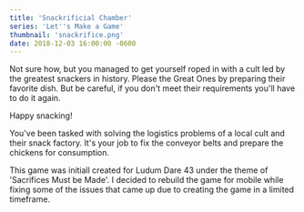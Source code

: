 ```yaml
---
title: 'Snackrificial Chamber'
series: 'Let''s Make a Game'
thumbnail: 'snackrifice.png'
date: 2018-12-03 16:00:00 -0600
---
```

Not sure how, but you managed to get yourself roped in with a cult led by the greatest snackers in history.  Please the Great Ones by preparing their favorite dish.  But be careful, if you don't meet their requirements you'll have to do it again.

Happy snacking!

<!-- more -->

You've been tasked with solving the logistics problems of a local cult and their snack factory.  It's your job to fix the conveyor belts and prepare the chickens for consumption.

This game was initiall created for Ludum Dare 43 under the theme of 'Sacrifices Must be Made'.  I decided to rebuild the game for mobile while fixing some of the issues that came up due to creating the game in a limited timeframe.